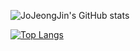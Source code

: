 ![JoJeongJin's GitHub stats](https://github-readme-stats.vercel.app/api?username=JoJeongJin&count_private=true&show_icons=true)

[![Top Langs](https://github-readme-stats.vercel.app/api/top-langs/?username=JoJeongJin)](https://github.com/JoJeongJin/github-readme-stats)
